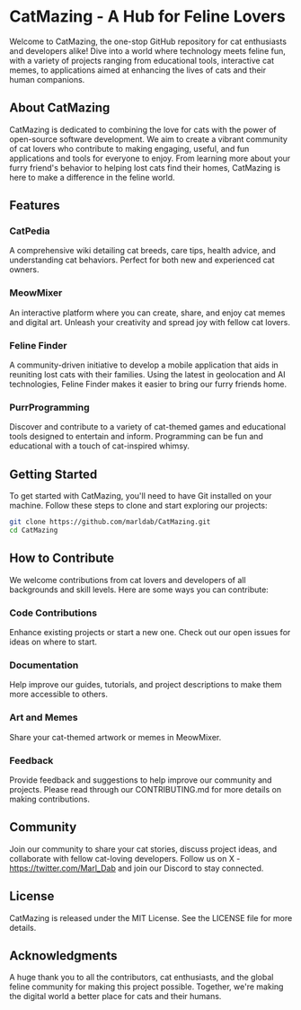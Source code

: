 # CatMazing - A Hub for Feline Lovers

Welcome to CatMazing, the one-stop GitHub repository for cat enthusiasts and developers alike! Dive into a world where technology meets feline fun, with a variety of projects ranging from educational tools, interactive cat memes, to applications aimed at enhancing the lives of cats and their human companions.

## About CatMazing

CatMazing is dedicated to combining the love for cats with the power of open-source software development. We aim to create a vibrant community of cat lovers who contribute to making engaging, useful, and fun applications and tools for everyone to enjoy. From learning more about your furry friend's behavior to helping lost cats find their homes, CatMazing is here to make a difference in the feline world.

## Features

### CatPedia
A comprehensive wiki detailing cat breeds, care tips, health advice, and understanding cat behaviors. Perfect for both new and experienced cat owners.

### MeowMixer
An interactive platform where you can create, share, and enjoy cat memes and digital art. Unleash your creativity and spread joy with fellow cat lovers.

### Feline Finder
A community-driven initiative to develop a mobile application that aids in reuniting lost cats with their families. Using the latest in geolocation and AI technologies, Feline Finder makes it easier to bring our furry friends home.

### PurrProgramming
Discover and contribute to a variety of cat-themed games and educational tools designed to entertain and inform. Programming can be fun and educational with a touch of cat-inspired whimsy.

## Getting Started

To get started with CatMazing, you'll need to have Git installed on your machine. Follow these steps to clone and start exploring our projects:

```bash
git clone https://github.com/marldab/CatMazing.git
cd CatMazing
```

## How to Contribute
We welcome contributions from cat lovers and developers of all backgrounds and skill levels. Here are some ways you can contribute:

### Code Contributions
Enhance existing projects or start a new one. Check out our open issues for ideas on where to start.

### Documentation
Help improve our guides, tutorials, and project descriptions to make them more accessible to others.

### Art and Memes
Share your cat-themed artwork or memes in MeowMixer.
### Feedback
Provide feedback and suggestions to help improve our community and projects.
Please read through our CONTRIBUTING.md for more details on making contributions.

## Community
Join our community to share your cat stories, discuss project ideas, and collaborate with fellow cat-loving developers. Follow us on X - https://twitter.com/Marl_Dab and join our Discord to stay connected.

## License
CatMazing is released under the MIT License. See the LICENSE file for more details.

## Acknowledgments
A huge thank you to all the contributors, cat enthusiasts, and the global feline community for making this project possible. Together, we're making the digital world a better place for cats and their humans.
